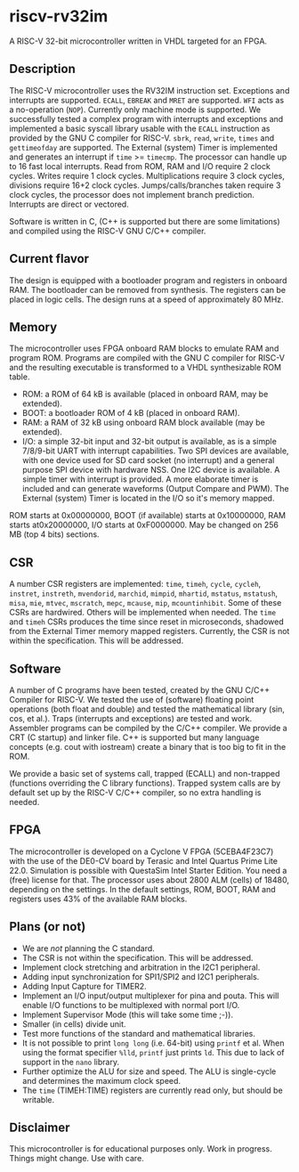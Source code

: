# riscv-rv32im

A RISC-V 32-bit microcontroller written in VHDL targeted
for an FPGA.

## Description

The RISC-V microcontroller uses the RV32IM instruction set.
Exceptions and interrupts are
supported. `ECALL`, `EBREAK` and `MRET` are supported. `WFI` acts as a
no-operation (`NOP`). Currently only machine
mode is supported. We successfully tested a complex program with interrupts
and exceptions and implemented a basic syscall library usable with
the `ECALL` instruction as provided by the GNU C compiler for RISC-V.
`sbrk`, `read`, `write`, `times` and `gettimeofday` are
supported. The External (system) Timer is implemented and
generates an interrupt if `time` >= `timecmp`.
The processor can handle up to 16 fast local
interrupts. Read from ROM, RAM and I/O require
2 clock cycles. Writes require 1 clock cycles. Multiplications require
3 clock cycles, divisions require 16+2 clock cycles. Jumps/calls/branches
taken require 3 clock cycles, the processor does not implement branch
prediction. Interrupts are direct or vectored.

Software is written in C, (C++ is supported but there are some limitations)
and compiled using the RISC-V GNU C/C++ compiler.

## Current flavor

The design is equipped with a bootloader program and registers in onboard RAM.
The bootloader can be removed from synthesis. The registers can be placed in
logic cells. The design runs at a speed of approximately 80 MHz.
 
## Memory

The microcontroller uses FPGA onboard RAM blocks to emulate RAM and program ROM.
Programs are compiled with the GNU C compiler for RISC-V and the resulting
executable is transformed to a VHDL synthesizable ROM table.

* ROM: a ROM of 64 kB is available (placed in onboard RAM, may be extended).
* BOOT: a bootloader ROM of 4 kB (placed in onboard RAM).
* RAM: a RAM of 32 kB using onboard RAM block available (may be extended).
* I/O: a simple 32-bit input and 32-bit output is available, as
is a simple 7/8/9-bit UART with interrupt capabilities. Two SPI devices are
available, with one device used for SD card socket (no interrupt) and a
general purpose SPI device with hardware NSS. One I2C device is
available. A simple timer
with interrupt is provided. A more elaborate timer is included and can
generate waveforms (Output Compare and PWM). The External (system) Timer is
located in the I/O so it's memory mapped.

ROM starts at 0x00000000, BOOT (if available) starts at 0x10000000,
RAM starts at0x20000000, I/O starts at 0xF0000000. May be changed
on 256 MB (top 4 bits) sections.

## CSR

A number CSR registers are implemented: `time`, `timeh`, `cycle`, `cycleh`,
`instret`, `instreth`, `mvendorid`, `marchid`, `mimpid`, `mhartid`, `mstatus`,
`mstatush`, `misa`, `mie`, `mtvec`, `mscratch`, `mepc`, `mcause`, `mip`, `mcountinhibit`. Some of
these CSRs are hardwired. Others will be implemented when needed.
The `time` and `timeh` CSRs produces the time since reset in microseconds,
shadowed from the External Timer memory mapped registers. Currently, the CSR is not within the specification. This will be addressed.

## Software

A number of C programs have been tested, created by the GNU C/C++ Compiler for
RISC-V. We tested the use of (software) floating point operations (both
float and double) and tested the mathematical library (sin, cos, et al.).
Traps (interrupts and exceptions) are tested and work.
Assembler programs can be compiled by the C/C++ compiler. We provide a CRT
(C startup) and linker file. C++ is supported but many language concepts
(e.g. cout with iostream) create a binary that is too big to fit in the
ROM.

We provide a basic set of systems call, trapped (ECALL) and non-trapped
(functions overriding the C library functions). Trapped system calls
are by default set up by the RISC-V C/C++ compiler, so no extra handling
is needed.

## FPGA

The microcontroller is developed on a Cyclone V FPGA (5CEBA4F23C7)
with the use of the DE0-CV board by Terasic and Intel Quartus Prime
Lite 22.0. Simulation is possible with QuestaSim Intel Starter Edition.
You need a (free) license for that. The processor uses about
2800 ALM (cells) of 18480, depending on the settings. In the default
settings, ROM, BOOT, RAM and registers uses 43% of the available RAM blocks.

## Plans (or not)

* We are *not* planning the C standard.
* The CSR is not within the specification. This will be addressed.
* Implement clock stretching and arbitration in the I2C1 peripheral.
* Adding input synchronization for SPI1/SPI2 and I2C1 peripherals.
* Adding Input Capture for TIMER2.
* Implement an I/O input/output multiplexer for pina and pouta. This will enable I/O functions to be multiplexed with normal port I/O.
* Implement Supervisor Mode (this will take some time ;-)).
* Smaller (in cells) divide unit.
* Test more functions of the standard and mathematical libraries.
* It is not possible to print `long long` (i.e. 64-bit) using `printf` et al. When using the format specifier `%lld`, `printf` just prints `ld`. This due to lack of support in the `nano` library.
* Further optimize the ALU for size and speed. The ALU is single-cycle and determines the maximum clock speed.
* The `time` (TIMEH:TIME) registers are currently read only, but should be writable.

## Disclaimer

This microcontroller is for educational purposes only.
Work in progress. Things might change. Use with care.

